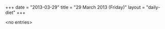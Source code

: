 +++
date = "2013-03-29"
title = "29 March 2013 (Friday)"
layout = "daily-diet"
+++

<p>&lt;no entries&gt;</p>